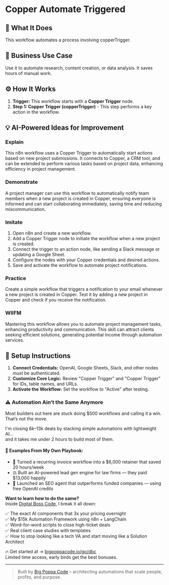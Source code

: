 # Copper Automate Triggered

## 🚀 What It Does
This workflow automates a process involving copperTrigger.

## 💼 Business Use Case
Use it to automate research, content creation, or data analysis. It saves hours of manual work.

## ⚙️ How It Works
1.  **Trigger:** This workflow starts with a **Copper Trigger** node.
2. **Step 1: Copper Trigger (copperTrigger)** - This step performs a key action in the workflow.

## 💡 AI-Powered Ideas for Improvement
### Explain
This n8n workflow uses a Copper Trigger to automatically start actions based on new project submissions. It connects to Copper, a CRM tool, and can be extended to perform various tasks based on project data, enhancing efficiency in project management.

### Demonstrate
A project manager can use this workflow to automatically notify team members when a new project is created in Copper, ensuring everyone is informed and can start collaborating immediately, saving time and reducing miscommunication.

### Imitate
1. Open n8n and create a new workflow.
2. Add a Copper Trigger node to initiate the workflow when a new project is created.
3. Connect the trigger to an action node, like sending a Slack message or updating a Google Sheet.
4. Configure the nodes with your Copper credentials and desired actions.
5. Save and activate the workflow to automate project notifications.

### Practice
Create a simple workflow that triggers a notification to your email whenever a new project is created in Copper. Test it by adding a new project in Copper and check if you receive the notification.

### WIIFM
Mastering this workflow allows you to automate project management tasks, enhancing productivity and communication. This skill can attract clients seeking efficient solutions, generating potential income through automation services.

## 🔧 Setup Instructions
1. **Connect Credentials:** OpenAI, Google Sheets, Slack, and other nodes must be authenticated.
2. **Customize Core Logic:** Review "Copper Trigger" and "Copper Trigger" for IDs, table names, and URLs.
3. **Activate the Workflow:** Set the workflow to "Active" after testing.

### ⚠️ Automation Ain’t the Same Anymore

Most builders out here are stuck doing $500 workflows and calling it a win.  
That’s not the move.  

I'm closing $6k–$13k deals by stacking simple automations with lightweight AI...  
and it takes me under 2 hours to build most of them.

#### 🧠 Examples From My Own Playbook:
- 🔁 Turned a recurring invoice workflow into a $6,000 retainer that saved 20 hours/week  
- ⚖️ Built an AI-powered lead gen engine for law firms — they paid $13,000 happily  
- 🚀 Launched an SEO agent that outperforms funded companies — using free OpenAI credits  

**Want to learn how to do the same?**  
Inside [Digital Boss Code](https://bigpoppacode.io/go/dbc), I break it all down:

✅ The exact AI components that 3x your pricing overnight  
✅ My $15k Automation Framework using n8n + LangChain  
✅ Word-for-word scripts to close high-ticket deals  
✅ Real client case studies with templates  
✅ How to stop looking like a tech VA and start moving like a Solution Architect  

🔥 Get started at → [bigpoppacode.io/go/dbc](https://bigpoppacode.io/go/dbc)  
Limited time access, early birds get the best bonuses.

---
> Built by [Big Poppa Code](https://bigpoppacode.io) – architecting automations that scale people, profits, and purpose.
